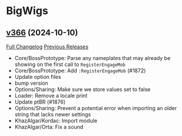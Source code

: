 # BigWigs

## [v366](https://github.com/BigWigsMods/BigWigs/tree/v366) (2024-10-10)
[Full Changelog](https://github.com/BigWigsMods/BigWigs/compare/v365.3...v366) [Previous Releases](https://github.com/BigWigsMods/BigWigs/releases)

- Core/BossPrototype: Parse any nameplates that may already be showing on the first call to `RegisterEngageMob`  
- Core/BossPrototype: Add `:RegisterEngageMob` (#1872)  
- Update option files  
- bump version  
- Options/Sharing: Make sure we store values set to false  
- Loader: Remove a locale print  
- Update ptBR (#1876)  
- Options/Sharing: Prevent a potential error when importing an older string that lacks newer settings  
- KhazAlgar/Kordac: Import module  
- KhazAlgar/Orta: Fix a sound  
